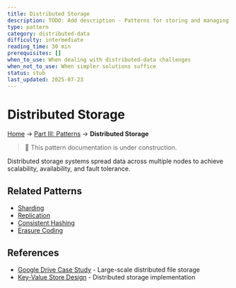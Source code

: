 ```yaml
---
title: Distributed Storage
description: TODO: Add description - Patterns for storing and managing data across multiple nodes
type: pattern
category: distributed-data
difficulty: intermediate
reading_time: 30 min
prerequisites: []
when_to_use: When dealing with distributed-data challenges
when_not_to_use: When simpler solutions suffice
status: stub
last_updated: 2025-07-23
---
```

# Distributed Storage


<!-- Navigation -->
[Home](../introduction/index.md) → [Part III: Patterns](index.md) → **Distributed Storage**

> 🚧 This pattern documentation is under construction.

Distributed storage systems spread data across multiple nodes to achieve scalability, availability, and fault tolerance.

## Related Patterns
- [Sharding](sharding.md)
- [Replication](leader-follower.md)
- [Consistent Hashing](sharding.md#consistent-hashing)
- [Erasure Coding](../quantitative/storage-theory.md)

## References
- [Google Drive Case Study](../case-studies/google-drive.md) - Large-scale distributed file storage
- [Key-Value Store Design](../case-studies/key-value-store.md) - Distributed storage implementation